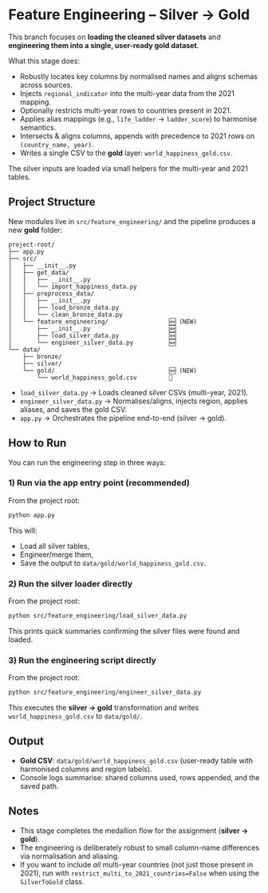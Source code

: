 # Feature Engineering – Silver -> Gold

This branch focuses on **loading the cleaned silver datasets** and **engineering them into a single, user-ready gold dataset**.

What this stage does:

* Robustly locates key columns by normalised names and aligns schemas across sources.
* Injects `regional_indicator` into the multi-year data from the 2021 mapping.
* Optionally restricts multi-year rows to countries present in 2021.
* Applies alias mappings (e.g., `life_ladder` → `ladder_score`) to harmonise semantics.
* Intersects & aligns columns, appends with precedence to 2021 rows on `(country_name, year)`.
* Writes a single CSV to the **gold** layer: `world_happiness_gold.csv`.

The silver inputs are loaded via small helpers for the multi-year and 2021 tables.



## Project Structure

New modules live in `src/feature_engineering/` and the pipeline produces a new **gold** folder:

```
project-root/
├── app.py
├── src/
│   ├── __init__.py
│   ├── get_data/
│   │   ├── __init__.py
│   │   └── import_happiness_data.py
│   ├── preprocess_data/
│   │   ├── __init__.py
│   │   ├── load_bronze_data.py
│   │   └── clean_bronze_data.py
│   └── feature_engineering/                 🆕 (NEW)
│       ├── __init__.py                      🆕
│       ├── load_silver_data.py              🆕
│       └── engineer_silver_data.py          🆕
└── data/
    ├── bronze/
    ├── silver/
    └── gold/                                🆕 (NEW)
        └── world_happiness_gold.csv         🥇
```

* `load_silver_data.py` → Loads cleaned silver CSVs (multi-year, 2021).
* `engineer_silver_data.py` → Normalises/aligns, injects region, applies aliases, and saves the gold CSV.
* `app.py` → Orchestrates the pipeline end-to-end (silver → gold).



## How to Run

You can run the engineering step in three ways:

### 1) Run via the app entry point (recommended)

From the project root:

```bash
python app.py
```

This will:

* Load all silver tables,
* Engineer/merge them,
* Save the output to `data/gold/world_happiness_gold.csv`.



### 2) Run the silver loader directly

From the project root:

```bash
python src/feature_engineering/load_silver_data.py
```

This prints quick summaries confirming the silver files were found and loaded.



### 3) Run the engineering script directly

From the project root:

```bash
python src/feature_engineering/engineer_silver_data.py
```

This executes the **silver → gold** transformation and writes `world_happiness_gold.csv` to `data/gold/`.



## Output

* **Gold CSV**: `data/gold/world_happiness_gold.csv` (user-ready table with harmonised columns and region labels).
* Console logs summarise: shared columns used, rows appended, and the saved path.



## Notes

* This stage completes the medallion flow for the assignment (**silver → gold**).
* The engineering is deliberately robust to small column-name differences via normalisation and aliasing.
* If you want to include *all* multi-year countries (not just those present in 2021), run with `restrict_multi_to_2021_countries=False` when using the `SilverToGold` class.
